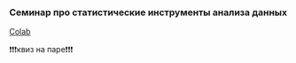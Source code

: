 ### Семинар про статистические инструменты анализа данных

[Colab](https://colab.research.google.com/drive/1IKCvsDVfffbmMZVCeIBXzFMdvC6-izxz?usp=sharing)

❗❗❗квиз на паре❗❗❗
